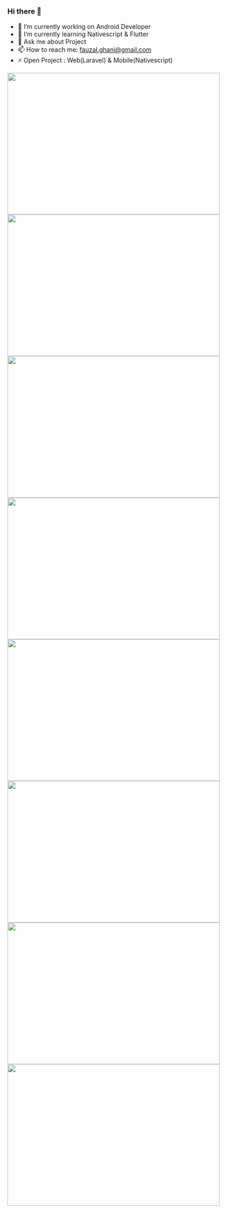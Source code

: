### Hi there 👋

- 🔭 I’m currently working on Android Developer 
- 🌱 I’m currently learning Nativescript & Flutter
- 💬 Ask me about Project
- 📫 How to reach me: fauzal.ghani@gmail.com
- ⚡ Open Project : Web(Laravel) & Mobile(Nativescript)

<a href="url"><img src="http://sistec.co.id/api/img/Slide1.JPG" align="left" height="320" width="480" ></a>
<a href="url"><img src="http://sistec.co.id/api/img/Slide2.JPG" align="left" height="320" width="480" ></a>
<a href="url"><img src="http://sistec.co.id/api/img/Slide3.JPG" align="left" height="320" width="480" ></a>
<a href="url"><img src="http://sistec.co.id/api/img/Slide4.JPG" align="left" height="320" width="480" ></a>
<a href="url"><img src="http://sistec.co.id/api/img/Slide5.JPG" align="left" height="320" width="480" ></a>
<a href="url"><img src="http://sistec.co.id/api/img/Slide6.JPG" align="left" height="320" width="480" ></a>
<a href="url"><img src="http://sistec.co.id/api/img/Slide7.JPG" align="left" height="320" width="480" ></a>
<a href="url"><img src="http://sistec.co.id/api/img/Slide8.JPG" align="left" height="320" width="480" ></a>
